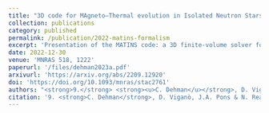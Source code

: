 ```yaml
---
title: "3D code for MAgneto–Thermal evolution in Isolated Neutron Stars, MATINS: the magnetic field formalism"
collection: publications
category: published
permalink: /publication/2022-matins-formalism
excerpt: 'Presentation of the MATINS code: a 3D finite-volume solver for magnetic field evolution in isolated neutron stars, including full magnetic formalism.'
date: 2022-12-30
venue: 'MNRAS 518, 1222'
paperurl: '/files/dehman2023a.pdf'
arxivurl: 'https://arxiv.org/abs/2209.12920'
doi: 'https://doi.org/10.1093/mnras/stac2761'
authors: "<strong>9.</strong> <strong><u>C. Dehman</u></strong>, D. Viganò, J.A. Pons, N. Rea"
citation: '9. <strong>C. Dehman</strong>, D. Viganò, J.A. Pons & N. Rea (2022). <small><strong>3D code for MAgneto–Thermal evolution in Isolated Neutron Stars, MATINS: the magnetic field formalism</strong></small>. <em>MNRAS <b>518</b>, 1222</em>. (<a href="https://arxiv.org/abs/2209.12920">arXiv</a>, <a href="https://ui.adsabs.harvard.edu/abs/2023MNRAS.518.1222D/abstract">ADS</a>, <a href="https://doi.org/10.1093/mnras/stac2761">DOI</a>)'
---
```

